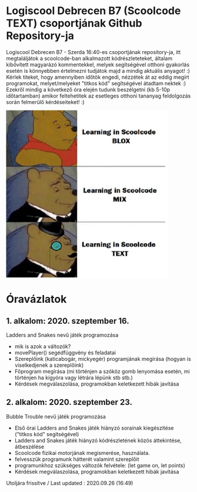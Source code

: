 # Logiscool Debrecen B7 (Scoolcode TEXT) csoportjának Github Repository-ja
Logiscool Debrecen B7 - Szerda 16:40-es csoportjának repository-ja, itt megtaláljátok a scoolcode-ban alkalmazott kódrészleteteket, általam kibővített magyarázó kommentekkel, melyek segítségével otthoni gyakorlás esetén is könnyebben értelmezni tudjátok majd a mindig aktuális anyagot! :)
Kérlek titeket, hogy amennyiben időtök engedi, nézzétek át az eddig megírt programokat, melyet/melyeket "titkos kód" segítségével átadtam nektek :)
Ezekről mindig a következő óra elején tudunk beszélgetni (kb 5-10p időtartamban) amikor feltehetitek az esetleges otthoni tananyag feldolgozás során felmerülő kérdéseiteket! :)

![Meme](https://raw.githubusercontent.com/Pattesz1998/logiscool_debrecen_prog_b7/master/b7_winnie_the_pooh_meme.jpg)

# Óravázlatok 
## 1. alkalom: 2020. szeptember 16.
Ladders and Snakes nevű játék programozása
- mik is azok a változók?
- movePlayer() segédfüggvény és feladatai
- Szereplőink (katicabogár, mickyegér) programjának megírása (hogyan is viselkedjenek a szereplőink)
- Főprogram megírása (mi történjen a szóköz gomb lenyomása esetén, mi történjen ha kígyóra vagy létrára lépünk stb stb.)
- Kérdések megválaszolása, programokban keletkezett hibák javítása

## 2. alkalom: 2020. szeptember 23.
Bubble Trouble nevű játék programozása
- Első órai Ladders and Snakes játék hiányzó sorainak kiegészítése ("titkos kód" segítségével)
- Ladders and Snakes játék hiányzó kódrészletének közös áttekintése, átbeszélése
- Scoolcode fizikai motorjának megismerése, használata.
- felvesszük programunk hátterét valamint szereplőit
- programunkhoz szükséges változók felvétele: (let game on, let points)
- Kérdések megválaszolása, programokban keletkezett hibák javítása


Utoljára frissítve / Last updated : 2020.09.26 (16:49)

